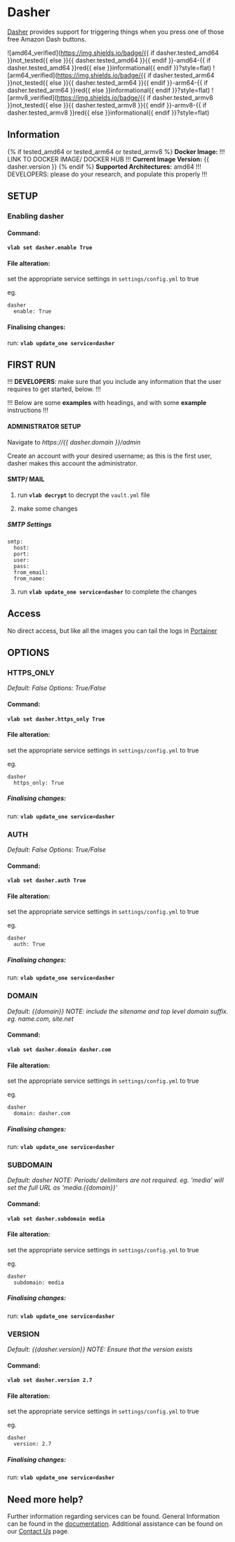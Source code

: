 # Dasher

[Dasher](https://github.com/maddox/dasher) provides support for triggering things when you press one of those free Amazon Dash buttons.

![amd64_verified](https://img.shields.io/badge/{{ if dasher.tested_amd64 }}not_tested{{ else }}{{ dasher.tested_amd64 }}{{ endif }}-amd64-{{ if dasher.tested_amd64 }}red{{ else }}informational{{ endif }}?style=flat)
![arm64_verified](https://img.shields.io/badge/{{ if dasher.tested_arm64 }}not_tested{{ else }}{{ dasher.tested_arm64 }}{{ endif }}-arm64-{{ if dasher.tested_arm64 }}red{{ else }}informational{{ endif }}?style=flat)
![armv8_verified](https://img.shields.io/badge/{{ if dasher.tested_armv8 }}not_tested{{ else }}{{ dasher.tested_armv8 }}{{ endif }}-armv8-{{ if dasher.tested_armv8 }}red{{ else }}informational{{ endif }}?style=flat)

## Information

{% if tested_amd64 or tested_arm64 or tested_armv8 %}
**Docker Image:** !!! LINK TO DOCKER IMAGE/ DOCKER HUB !!!
**Current Image Version:** {{ dasher.version }}
{% endif %}
**Supported Architectures:** amd64  !!! DEVELOPERS: please do your research, and populate this properly !!!

## SETUP

### Enabling dasher

#### Command:

**`vlab set dasher.enable True`**

#### File alteration:

set the appropriate service settings in `settings/config.yml` to true

eg.
```
dasher
  enable: True
```

#### Finalising changes:

run: **`vlab update_one service=dasher`**

## FIRST RUN

!!! **DEVELOPERS**: make sure that you include any information that the user requires to get started, below. !!!

!!! Below are some **examples** with headings, and with some **example** instructions !!!

#### ADMINISTRATOR SETUP

Navigate to *https://{{ dasher.domain }}/admin*

Create an account with your desired username; as this is the first user, dasher makes this account the administrator.

#### SMTP/ MAIL

1. run **`vlab decrypt`** to decrypt the `vault.yml` file

2. make some changes


##### SMTP Settings
```
smtp:
  host:
  port:
  user:
  pass:
  from_email:
  from_name:
```

3. run **`vlab update_one service=dasher`** to complete the changes


## Access

No direct access, but like all the images you can tail the logs in [Portainer](software/portainer)

## OPTIONS

### HTTPS_ONLY
*Default: False*
*Options: True/False*

#### Command:

**`vlab set dasher.https_only True`**

#### File alteration:

set the appropriate service settings in `settings/config.yml` to true

eg.
```
dasher
  https_only: True
```

##### Finalising changes:

run: **`vlab update_one service=dasher`**

### AUTH
*Default: False*
*Options: True/False*

#### Command:

**`vlab set dasher.auth True`**

#### File alteration:

set the appropriate service settings in `settings/config.yml` to true

eg.
```
dasher
  auth: True
```

##### Finalising changes:

run: **`vlab update_one service=dasher`**

### DOMAIN
*Default: {{domain}}*
*NOTE: include the sitename and top level domain suffix. eg. name.com, site.net*

#### Command:

**`vlab set dasher.domain dasher.com`**

#### File alteration:

set the appropriate service settings in `settings/config.yml` to true

eg.
```
dasher
  domain: dasher.com
```

##### Finalising changes:

run: **`vlab update_one service=dasher`**

### SUBDOMAIN
*Default: dasher*
*NOTE: Periods/ delimiters are not required. eg. 'media' will set the full URL as 'media.{{domain}}'*

#### Command:

**`vlab set dasher.subdomain media`**

#### File alteration:

set the appropriate service settings in `settings/config.yml` to true

eg.
```
dasher
  subdomain: media
```

##### Finalising changes:

run: **`vlab update_one service=dasher`**

### VERSION
*Default: {{dasher.version}}*
*NOTE: Ensure that the version exists*

#### Command:

**`vlab set dasher.version 2.7`**

#### File alteration:

set the appropriate service settings in `settings/config.yml` to true

eg.
```
dasher
  version: 2.7
```

##### Finalising changes:

run: **`vlab update_one service=dasher`**

## Need more help?
Further information regarding services can be found.
General Information can be found in the [documentation](https://docs.vivumlab.com).
Additional assistance can be found on our [Contact Us](https://docs.vivumlab.com/Contact-us) page.
